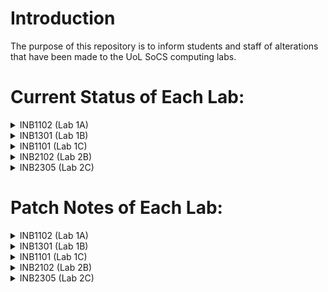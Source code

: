 # Introduction
The purpose of this repository is to inform students and staff of alterations that have been made to the UoL SoCS computing labs.

# Current Status of Each Lab:

<details><summary>INB1102 (Lab 1A)</summary>

<p>
    
* Case : ?  
* Motherboard : ?    
* CPU : ?  
* GPU : ?   
* PSU : ?  
* OS(s) : ?    
* RAM : ?  
* Storage : ?    
* Software: ?  

</p>

</details>
<details><summary>INB1301 (Lab 1B)</summary>

<p>
    
* Case : ?  
* Motherboard : ?    
* CPU : ?  
* GPU : ?   
* PSU : ?  
* OS(s) : ?    
* RAM : ?  
* Storage : ?    
* Software: ?  

</p>

</details>

<details><summary>INB1101 (Lab 1C)</summary>

<p>
    
* Case : ?  
* Motherboard : ?    
* CPU : ?  
* GPU : ?   
* PSU : ?  
* OS(s) : ?    
* RAM : ?  
* Storage : ?    
* Software: ?  

</p>

</details>

<details><summary>INB2102 (Lab 2B)</summary>

<p>
    
* Case : ?  
* Motherboard : ?    
* CPU : ?  
* GPU : ?   
* PSU : ?  
* OS(s) : ?    
* RAM : ?  
* Storage : ?    
* Software: ?  

</p>

</details>

<details><summary>INB2305 (Lab 2C)</summary>

<p>
    
* Case : ?  
* Motherboard : ?    
* CPU : ?  
* GPU : ?   
* PSU : ?  
* OS(s) : ?    
* RAM : ?  
* Storage : ?    
* Software: ?  

</p>

</details>

# Patch Notes of Each Lab:

<details><summary>INB1102 (Lab 1A)</summary>
    
<details><summary>Date1</summary>
    
<p>
      Details of Date1's Patch Here!  
</p>
        
</details>

<details><summary>Date2</summary>

<p>
        Details of Date 2's Patch Here!
</p>
        
</details>
    
</details>

<details><summary>INB1301 (Lab 1B)</summary>
    
<details><summary>Date1</summary>
    
<p>
      Details of Date1's Patch Here!  
</p>
        
</details>

<details><summary>Date2</summary>

<p>
        Details of Date 2's Patch Here!
</p>
        
</details>
    
</details>

<details><summary>INB1101 (Lab 1C)</summary>
    
<details><summary>Date1</summary>
    
<p>
      Details of Date1's Patch Here!  
</p>
        
</details>

<details><summary>Date2</summary>

<p>
        Details of Date 2's Patch Here!
</p>
        
</details>
    
</details>

<details><summary>INB2102 (Lab 2B)</summary>
    
<details><summary>Date1</summary>
    
<p>
      Details of Date1's Patch Here!  
</p>
        
</details>

<details><summary>Date2</summary>

<p>
        Details of Date 2's Patch Here!
</p>
        
</details>
    
</details>

<details><summary>INB2305 (Lab 2C)</summary>
    
<details><summary>Date1</summary>
    
<p>
      Details of Date1's Patch Here!  
</p>
        
</details>

<details><summary>Date2</summary>

<p>
        Details of Date 2's Patch Here!
</p>
        
</details>
    
</details>
